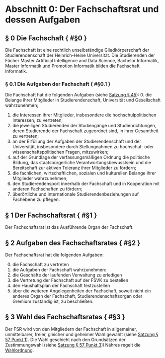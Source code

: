 # Abschnitt 0: Der Fachschaftsrat und dessen Aufgaben
## § 0 Die Fachschaft { #§0 }
Die Fachschaft ist eine rechtlich unselbständige Gliedkörperschaft der Studierendenschaft der Heinrich-Heine Universität. Die Studierenden der Fächer Master Artificial Intelligence and Data Science, Bachelor Informatik, Master Informatik und Promotion Informatik bilden die Fachschaft Informatik.

### § 0.1 Die Aufgaben der Fachschaft { #§0.1 }
Die Fachschaft hat die folgenden Aufgaben (siehe [Satzung § 45](https://sphhu.de/documents/2022/07/satzung.pdf/)):
0. die Belange ihrer Mitglieder in Studierendenschaft, Universität und
Gesellschaft wahrzunehmen;
1. die Interessen ihrer Mitglieder, insbesondere die hochschulpolitischen
Interessen, zu vertreten;
2. die jeweiligen Studierenden der Studiengänge und Studienrichtungen, deren
Studierende der Fachschaft zugeordnet sind, in ihrer Gesamtheit zu
vertreten;
3. an der Erfüllung der Aufgaben der Studierendenschaft und der Universität,
insbesondere durch Stellungnahmen zu hochschul- oder
wissenschaftspolitischen Fragen, mitzuwirken;
4. auf der Grundlage der verfassungsmäßigen Ordnung die politische Bildung,
das staatsbürgerliche Verantwortungsbewusstsein und die Bereitschaft zur
aktiven Toleranz ihrer Mitglieder zu fördern;
5. die fachlichen, wirtschaftlichen, sozialen und kulturellen Belange ihrer
Mitglieder wahrzunehmen;
6. den Studierendensport innerhalb der Fachschaft und in Kooperation mit
anderen Fachschaften zu fördern;
7. überörtliche und internationale Studierendenbeziehungen auf Fachebene zu
pflegen.

## § 1 Der Fachschaftsrat { #§1 }
Der Fachschaftsrat ist das Ausführende Organ der Fachschaft.

## § 2 Aufgaben des Fachschaftsrates { #§2 }
Der Fachschaftsrat hat die folgenden Aufgaben:

0. <a name="§1.1">die Fachschaft zu vertreten</a>
1. <a name="§1.2">die Aufgaben der Fachschaft wahrzunehmen:</a>
2. <a name="§1.3">die Geschäfte der laufenden Verwaltung zu erledigen</a>
3. <a name="§1.4">die Vertretung der Fachschaft auf der FSVK zu bestellen</a>
4. <a name="§1.5">den Haushaltsplan der Fachschaft festzustellen</a>
5. <a name="§1.6">über die weiteren Angelegenheiten der Fachschaft, soweit nicht ein anderes
Organ der Fachschaft, Studierendenschaftsorgan oder Gremium zuständig ist,
zu beschließen.</a>

## § 3 Wahl des Fachschaftsrates { #§3 }
Der FSR wird von den Mitgliedern der Fachschaft in allgemeiner, unmittelbarer,
freier, gleicher und geheimer Wahl gewählt (siehe [Satzung § 57 Punkt 1](https://sphhu.de/documents/2022/07/satzung.pdf/)). Die Wahl geschieht nach den Grundsätzen der Zustimmungswahl (siehe [Satzung § 57 Punkt 3](https://sphhu.de/documents/2022/07/satzung.pdf/))l Nähres regelt die [Wahlordnung](https://sphhu.de/documents/2022/11/lesefassung-der-wahlordnung-nach-8-aenderung.pdf/).
